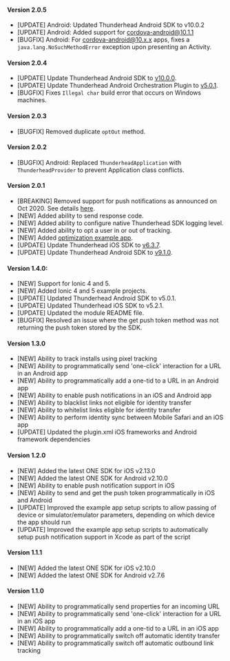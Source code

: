 #### Version 2.0.5
* [UPDATE] Android: Updated Thunderhead Android SDK to v10.0.2
* [UPDATE] Android: Added support for cordova-android@10.1.1
* [BUGFIX] Android: For cordova-android@10.x.x apps, fixes a `java.lang.NoSuchMethodError` exception upon presenting an Activity. 

#### Version 2.0.4
- [UPDATE] Update Thunderhead Android SDK to [v10.0.0](https://github.com/thunderheadone/one-sdk-android/releases/tag/10.0.0).
- [UPDATE] Update Thunderhead Android Orchestration Plugin to [v5.0.1](https://github.com/thunderheadone/one-android-orchestration-plugin/releases/tag/5.0.1).
- [BUGFIX] Fixes `Illegal char` build error that occurs on Windows machines.

#### Version 2.0.3
* [BUGFIX] Removed duplicate `optOut` method.

#### Version 2.0.2
* [BUGFIX] Android: Replaced `ThunderheadApplication` with `ThunderheadProvider` to prevent Application class conflicts.

#### Version 2.0.1
* [BREAKING] Removed support for push notifications as announced on Oct 2020.  See details [here](https://eu2.thunderhead.com/one/help/conversations/release-notes/one_release_notes_58/).
* [NEW] Added ability to send response code.
* [NEW] Added ability to configure native Thunderhead SDK logging level.
* [NEW] Added ability to opt a user in or out of tracking.
* [NEW] Added [optimization example app](https://github.com/thunderheadone/one-sdk-cordova/tree/master/examples/optimizing-programmatically-using-json-example).
* [UPDATE] Update Thunderhead iOS SDK to [v6.3.7](https://github.com/thunderheadone/one-sdk-ios/releases/tag/6.3.7).
* [UPDATE] Update Thunderhead Android SDK to [v9.1.0](https://github.com/thunderheadone/one-sdk-android/releases/tag/9.1.0).

#### Version 1.4.0:
* [NEW] Support for Ionic 4 and 5.
* [NEW] Added Ionic 4 and 5 example projects.
* [UPDATE] Updated Thunderhead Android SDK to v5.0.1.
* [UPDATE] Updated Thunderhead iOS SDK to v5.2.1.
* [UPDATE] Updated the module README file. 
* [BUGFIX] Resolved an issue where the get push token method was not returning the push token stored by the SDK.

#### Version 1.3.0
* [NEW] Ability to track installs using pixel tracking
* [NEW] Ability to programmatically send 'one-click' interaction for a URL in an Android app
* [NEW] Ability to programmatically add a one-tid to a URL in an Android app
* [NEW] Ability to enable push notifications in an iOS and Android app
* [NEW] Ability to blacklist links not eligible for identity transfer
* [NEW] Ability to whitelist links eligible for identity transfer
* [NEW] Ability to perform identity sync between Mobile Safari and an iOS app
* [UPDATE] Updated the plugin.xml iOS frameworks and Android framework dependencies

#### Version 1.2.0

* [NEW] Added the latest ONE SDK for iOS v2.13.0
* [NEW] Added the latest ONE SDK for Android v2.10.0
* [NEW] Ability to enable push notification support in iOS
* [NEW] Ability to send and get the push token programmatically in iOS and Android
* [UPDATE] Improved the example app setup scripts to allow passing of device or simulator/emulator parameters, depending on which device the app should run
* [UPDATE] Improved the example app setup scripts to automatically setup push notification support in Xcode as part of the script

#### Version 1.1.1
* [NEW] Added the latest ONE SDK for iOS v2.10.0
* [NEW] Added the latest ONE SDK for Android v2.7.6


#### Version 1.1.0
* [NEW] Ability to programmatically send properties for an incoming URL
* [NEW] Ability to programmatically send 'one-click' interaction for a URL in an iOS app
* [NEW] Ability to programmatically add a one-tid to a URL in an iOS app
* [NEW] Ability to programmatically switch off automatic identity transfer
* [NEW] Ability to programmatically switch off automatic outbound link tracking
